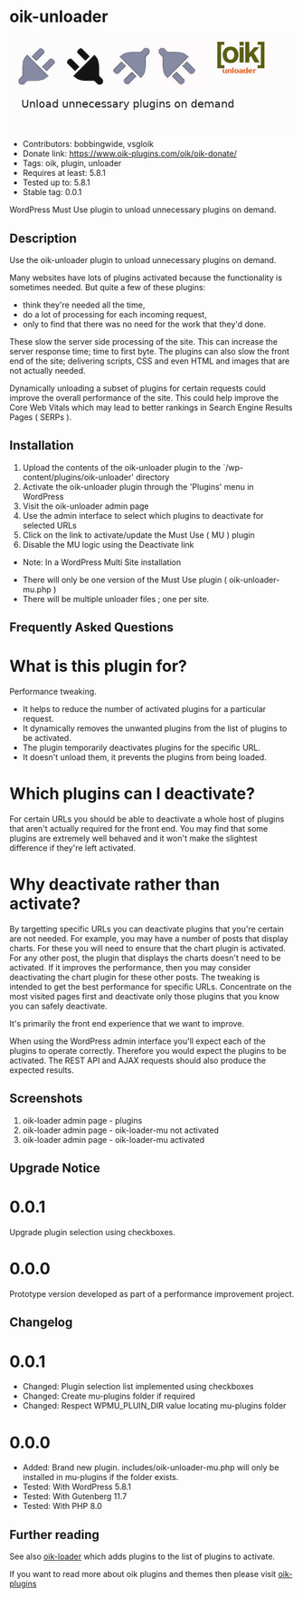 # oik-unloader 
![banner](assets/oik-unloader-banner-772x250.jpg)
* Contributors: bobbingwide, vsgloik
* Donate link: https://www.oik-plugins.com/oik/oik-donate/
* Tags: oik, plugin, unloader
* Requires at least: 5.8.1
* Tested up to: 5.8.1
* Stable tag: 0.0.1

WordPress Must Use plugin to unload unnecessary plugins on demand.

## Description 
Use the oik-unloader plugin to unload unnecessary plugins on demand.

Many websites have lots of plugins activated because the functionality is sometimes needed.
But quite a few of these plugins:
- think they're needed all the time,
- do a lot of processing for each incoming request,
- only to find that there was no need for the work that they'd done.

These slow the server side processing of the site.
This can increase the server response time; time to first byte.
The plugins can also slow the front end of the site; delivering scripts, CSS and even HTML and images that are not actually needed.

Dynamically unloading a subset of plugins for certain requests could improve the overall performance of the site.
This could help improve the Core Web Vitals which may lead to better rankings in Search Engine Results Pages ( SERPs ).

## Installation 
1. Upload the contents of the oik-unloader plugin to the `/wp-content/plugins/oik-unloader' directory
1. Activate the oik-unloader plugin through the 'Plugins' menu in WordPress
1. Visit the oik-unloader admin page
1. Use the admin interface to select which plugins to deactivate for selected URLs
1. Click on the link to activate/update the Must Use ( MU ) plugin
1. Disable the MU logic using the Deactivate link

* Note: In a WordPress Multi Site installation
- There will only be one version of the Must Use plugin ( oik-unloader-mu.php )
- There will be multiple unloader files ; one per site.


## Frequently Asked Questions 

# What is this plugin for? 
Performance tweaking.

- It helps to reduce the number of activated plugins for a particular request.
- It dynamically removes the unwanted plugins from the list of plugins to be activated.
- The plugin temporarily deactivates plugins for the specific URL.
- It doesn't unload them, it prevents the plugins from being loaded.

# Which plugins can I deactivate? 

For certain URLs you should be able to deactivate a whole host of plugins that aren't actually required for the front end.
You may find that some plugins are extremely well behaved and it won't make the slightest difference if they're left activated.

# Why deactivate rather than activate? 

By targetting specific URLs you can deactivate plugins that you're certain are not needed.
For example, you may have a number of posts that display charts.
For these you will need to ensure that the chart plugin is activated.
For any other post, the plugin that displays the charts doesn't need to be activated.
If it improves the performance, then you may consider deactivating the chart plugin for these other posts.
The tweaking is intended to get the best performance for specific URLs.
Concentrate on the most visited pages first and deactivate only those plugins that you know you can safely deactivate.


It's primarily the front end experience that we want to improve.

When using the WordPress admin interface you'll expect each of the plugins to operate correctly.
Therefore you would expect the plugins to be activated.
The REST API and AJAX requests should also produce the expected results.

## Screenshots 
1. oik-loader admin page - plugins
2. oik-loader admin page - oik-loader-mu not activated
3. oik-loader admin page - oik-loader-mu activated

## Upgrade Notice 
# 0.0.1 
Upgrade plugin selection using checkboxes.

# 0.0.0 
Prototype version developed as part of a performance improvement project.

## Changelog 
# 0.0.1 
* Changed: Plugin selection list implemented using checkboxes
* Changed: Create mu-plugins folder if required
* Changed: Respect WPMU_PLUIN_DIR value locating mu-plugins folder

# 0.0.0 
* Added: Brand new plugin. includes/oik-unloader-mu.php will only be installed in mu-plugins if the folder exists.
* Tested: With WordPress 5.8.1
* Tested: With Gutenberg 11.7
* Tested: With PHP 8.0

## Further reading 
See also [oik-loader](https://github.com/bobbingwide/oik-loader) which adds plugins to the list of plugins to activate.

If you want to read more about oik plugins and themes then please visit
[oik-plugins](https://www.oik-plugins.com/)
